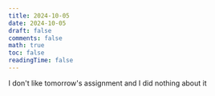 ```yaml
---
title: 2024-10-05
date: 2024-10-05
draft: false
comments: false
math: true
toc: false
readingTime: false
---
```


I don't like tomorrow's assignment and I did nothing about it
